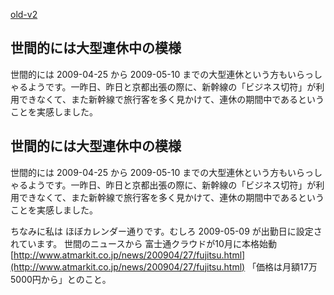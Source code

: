 [old-v2](ig090429-orig.html)

## 世間的には大型連休中の模様

世間的には 2009-04-25 から 2009-05-10 までの大型連休という方もいらっしゃるようです。一昨日、昨日と京都出張の際に、新幹線の「ビジネス切符」が利用できなくて、また新幹線で旅行客を多く見かけて、連休の期間中であるということを実感しました。






## 世間的には大型連休中の模様


世間的には 2009-04-25 から 2009-05-10 までの大型連休という方もいらっしゃるようです。一昨日、昨日と京都出張の際に、新幹線の「ビジネス切符」が利用できなくて、また新幹線で旅行客を多く見かけて、連休の期間中であるということを実感しました。

ちなみに私は ほぼカレンダー通りです。むしろ 2009-05-09 が出勤日に設定されています。
世間のニュースから
富士通クラウドが10月に本格始動
  [http://www.atmarkit.co.jp/news/200904/27/fujitsu.html](http://www.atmarkit.co.jp/news/200904/27/fujitsu.html)
  「価格は月額17万5000円から」とのこと。